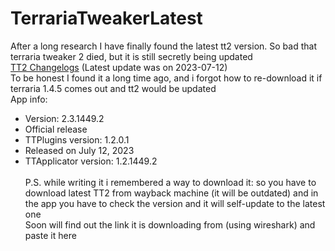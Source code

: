 # TerrariaTweakerLatest
After a long research I have finally found the latest tt2 version. So bad that terraria tweaker 2 died, but it is still secretly being updated<br>
[TT2 Changelogs](https://www.tiberiumfusion.com/product/tt2/res/changelog_tt2.txt) (Latest update was on 2023-07-12)<br>
To be honest I found it a long time ago, and i forgot how to re-download it if terraria 1.4.5 comes out and tt2 would be updated<br>
App info:
- Version: 2.3.1449.2
- Official release
- TTPlugins version: 1.2.0.1
- Released on July 12, 2023
- TTApplicator version: 1.2.1449.2
<br><br>P.S. while writing it i remembered a way to download it: so you have to download latest TT2 from wayback machine (it will be outdated) and in the app you have to check the version and it will self-update to the latest one
<br> Soon will find out the link it is downloading from (using wireshark) and paste it here
